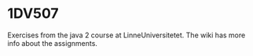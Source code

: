 # 1DV507
Exercises from the java 2 course at LinneUniversitetet.
The wiki has more info about the assignments. 

